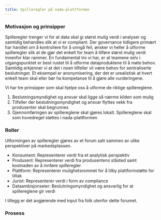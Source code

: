 ```yaml
---
title: Spilleregler på nada-plattformen
---
```


### Motivasjon og prinsipper
Spilleregler trenger vi for at data skal gi størst mulig verdi i analyser og samtidig behandles slik at vi er compliant.
Der governance tidligere primært har handlet om å kontrollere for å unngå feil, ønsker vi heller å utforme spilleregler slik at de gjør det enkelt for team å tilføre størst mulig verdi innenfor klar rammer.
En fundamental tro vi har, er at teamene selv i utgangspunktet er best rustet til å utforme dataproduktene til å møte behov.
Samtidig erkjenner vi at det i noen tilfeller vil være behov for sentraliserte beslutninger.
Et eksempel er anonymisering, der det er urealistisk at hvert enkelt team skal eller bør ha kompetanse til å gjøre alle vurderingene.

Vi har tre prinsipper som skal hjelpe oss å utforme de riktige spillereglene.

1. Beslutningsmyndighet og ansvar skal ligge så nærme kilden som mulig
2. Tilfeller der beslutningsmyndighet og ansvar flyttes vekk fra produsenter skal begrunnes
3. Gjennomføringen av spillereglene skal gjøres lokalt. Spillereglene skal som hovedregel støttes i nada-plattformen

### Roller
Utformingen av spilleregler gjøres av et forum satt sammen av ulike perspektiver på markedsplassen.

- Konsument: Representerer verdi fra et analytisk perspektiv
- Produsent: Representerer verdi fra produsentens ståsted samt kostnaden av å innføre spilleregler
- Plattform: Representerer mulighetsrommet for å tilby plattformstøtte for tiltak
- Jurist: Representerer verdi i form av compliance
- Dataambisjonseier: Beslutningsmyndighet og ansvarlig for at spillereglene gir verdi

I tillegg er det avgjørende med input fra folk utenfor dette forumet.

### Prosess
